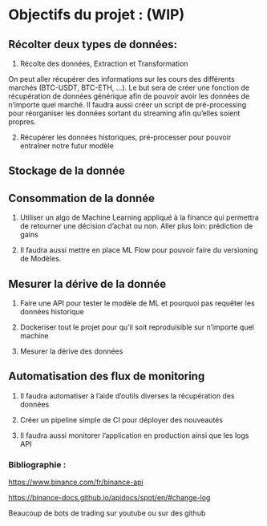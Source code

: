 # Objectifs du projet : (WIP)

## Récolter deux types de données:  

1.	Récolte des données, Extraction et Transformation


On peut aller récupérer des informations sur les cours des différents marchés (BTC-USDT, BTC-ETH, …).
Le but sera de créer une fonction de récupération de données générique afin de pouvoir avoir les données de n’importe quel marché.
Il faudra aussi créer un script de pré-processing pour réorganiser les données sortant du streaming afin qu’elles soient propres.

2.	Récupérer les données historiques, pré-processer pour pouvoir entraîner notre futur modèle

## Stockage de la donnée

## Consommation de la donnée

1. Utiliser un algo de Machine Learning appliqué à la finance qui permettra de retourner une décision d’achat ou non.
Aller plus loin: prédiction de gains

2. Il faudra aussi mettre en place ML Flow pour pouvoir faire du versioning de Modèles.

## Mesurer la dérive de la donnée

1. Faire une API pour tester le modèle de ML et pourquoi pas requêter les données historique

2. Dockeriser tout le projet pour qu’il soit reproduisible sur n’importe quel machine

3. Mesurer la dérive des données

## Automatisation des flux de monitoring

1. Il faudra automatiser à l’aide d’outils diverses la récupération des données

2. Créer un pipeline simple de CI pour déployer des nouveautés

3. Il faudra aussi monitorer l’application en production ainsi que les logs API

### Bibliographie :
https://www.binance.com/fr/binance-api

https://binance-docs.github.io/apidocs/spot/en/#change-log

Beaucoup de bots de trading sur youtube ou sur des github
